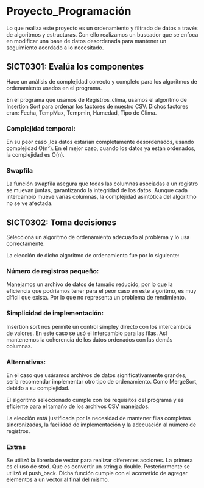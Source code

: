 # Proyecto_Programación
Lo que realiza este proyecto es un ordenamiento y filtrado de datos a través de algoritmos y estructuras.
Con ello realizamos un buscador que se enfoca en modificar una base de datos desordenada para mantener un seguimiento acordado a lo necesitado.

## SICT0301: Evalúa los componentes

Hace un análisis de complejidad correcto y completo para los algoritmos de ordenamiento usados en el programa.

En el programa que usamos de Registros_clima, usamos el algoritmo de Insertion Sort para ordenar los factores de nuestro CSV.
Dichos factores eran: Fecha, TempMax, Tempmin, Humedad, Tipo de Clima.

### Complejidad temporal:
En su peor caso ,los datos estarían completamente desordenados, usando complejidad O(n²).
En el mejor caso, cuando los datos ya están ordenados, la complejidad es O(n).

### Swapfila
La función swapfila asegura que todas las columnas asociadas a un registro se muevan juntas, garantizando la integridad de los datos.
Aunque cada intercambio mueve varias columnas, la complejidad asintótica del algoritmo no se ve afectada.

## SICT0302: Toma decisiones

Selecciona un algoritmo de ordenamiento adecuado al problema y lo usa correctamente.

La elección de dicho algoritmo de ordenamiento fue por lo siguiente:

### Número de registros pequeño:
Manejamos un archivo de datos de tamaño reducido, por lo que la eficiencia que podríamos tener para el peor caso en este algoritmo, es muy díficil que exista. Por lo que no
representa un problema de rendimiento.

### Simplicidad de implementación:
Insertion sort nos permite un control simpley directo con los intercambios de valores. En este caso se usó el intercambio para las filas. Así mantenemos la coherencia
de los datos ordenados con las demás columnas.

### Alternativas:
En el caso que usáramos archivos de datos significativamente grandes, sería recomendar implementar otro tipo de ordenamiento. 
Como MergeSort, debido a su complejidad.

El algoritmo seleccionado cumple con los requisitos del programa y es eficiente para el tamaño de los archivos CSV manejados.

La elección está justificada por la necesidad de mantener filas completas sincronizadas, la facilidad de implementación y la adecuación al número de registros.

### Extras

Se utilizó la librería de vector para realizar diferentes acciones. La primera es el uso de stod. Que es convertir un string a double. Posteriormente se utilizó el push_back.
Dicha función cumple con el acometido de agregar elementos a un vector al final del mismo.
